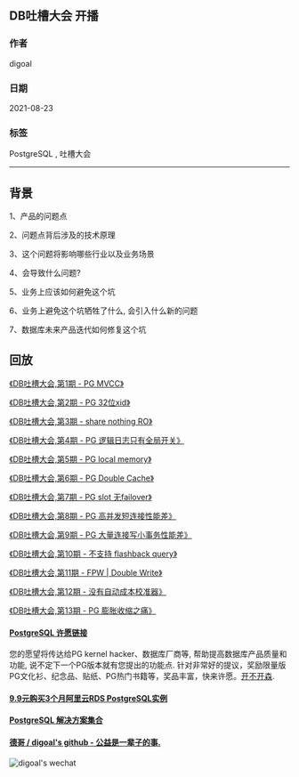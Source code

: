 ## DB吐槽大会 开播  
  
### 作者  
digoal  
  
### 日期  
2021-08-23  
  
### 标签  
PostgreSQL , 吐槽大会   
  
----  
  
## 背景  
  
1、产品的问题点  
  
2、问题点背后涉及的技术原理  
  
3、这个问题将影响哪些行业以及业务场景  
  
4、会导致什么问题?
  
5、业务上应该如何避免这个坑  
  
6、业务上避免这个坑牺牲了什么, 会引入什么新的问题  
  
7、数据库未来产品迭代如何修复这个坑  
  
## 回放
  
[《DB吐槽大会,第1期 - PG MVCC》](../202108/20210823_07.md)  
  
[《DB吐槽大会,第2期 - PG 32位xid》](../202108/20210824_01.md)  
  
[《DB吐槽大会,第3期 - share nothing RO》](../202108/20210825_03.md)  
  
[《DB吐槽大会,第4期 - PG 逻辑日志只有全局开关》](../202108/20210826_02.md)  
  
[《DB吐槽大会,第5期 - PG local memory》](../202108/20210828_04.md)  
  
[《DB吐槽大会,第6期 - PG Double Cache》](../202108/20210828_06.md)  
  
[《DB吐槽大会,第7期 - PG slot 无failover》](../202108/20210828_07.md)  
  
[《DB吐槽大会,第8期 - PG 高并发短连接性能差》](../202108/20210828_08.md)  
  
[《DB吐槽大会,第9期 - PG 大量连接写小事务性能差》](../202108/20210828_09.md)  
  
[《DB吐槽大会,第10期 - 不支持 flashback query》](../202108/20210830_01.md)  
  
[《DB吐槽大会,第11期 - FPW | Double Write》](../202108/20210830_02.md)  
  
[《DB吐槽大会,第12期 - 没有自动成本校准器》](../202108/20210830_03.md)  
  
[《DB吐槽大会,第13期 - PG 膨胀收缩之痛》](../202108/20210831_02.md)  
  
  
#### [PostgreSQL 许愿链接](https://github.com/digoal/blog/issues/76 "269ac3d1c492e938c0191101c7238216")
您的愿望将传达给PG kernel hacker、数据库厂商等, 帮助提高数据库产品质量和功能, 说不定下一个PG版本就有您提出的功能点. 针对非常好的提议，奖励限量版PG文化衫、纪念品、贴纸、PG热门书籍等，奖品丰富，快来许愿。[开不开森](https://github.com/digoal/blog/issues/76 "269ac3d1c492e938c0191101c7238216").  
  
  
#### [9.9元购买3个月阿里云RDS PostgreSQL实例](https://www.aliyun.com/database/postgresqlactivity "57258f76c37864c6e6d23383d05714ea")
  
  
#### [PostgreSQL 解决方案集合](https://yq.aliyun.com/topic/118 "40cff096e9ed7122c512b35d8561d9c8")
  
  
#### [德哥 / digoal's github - 公益是一辈子的事.](https://github.com/digoal/blog/blob/master/README.md "22709685feb7cab07d30f30387f0a9ae")
  
  
![digoal's wechat](../pic/digoal_weixin.jpg "f7ad92eeba24523fd47a6e1a0e691b59")
  
